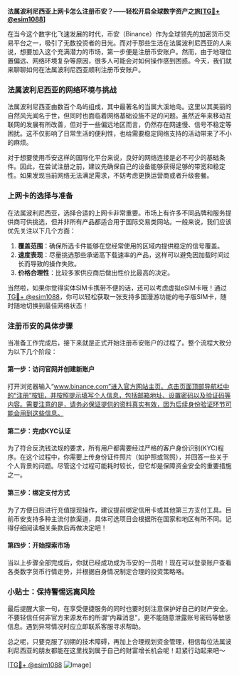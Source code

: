 **法属波利尼西亚上网卡怎么注册币安？——轻松开启全球数字资产之旅[[TG💪+ @esim1088](https://t.me/s/esim1088)]**

在当今这个数字化飞速发展的时代，币安（Binance）作为全球领先的加密货币交易平台之一，吸引了无数投资者的目光。而对于那些生活在法属波利尼西亚的人来说，想要加入这个充满潜力的市场，第一步便是注册币安账户。然而，由于地理位置偏远、网络环境复杂等原因，很多人可能会对如何操作感到困惑。今天，我们就来聊聊如何在法属波利尼西亚顺利注册币安账户。

### 法属波利尼西亚的网络环境与挑战

法属波利尼西亚由数百个岛屿组成，其中最著名的当属大溪地岛。这里以其美丽的自然风光闻名于世，但同时也面临着网络基础设施不足的问题。虽然近年来移动互联网的发展有所改善，但对于一些偏远地区而言，仍然存在网速慢、信号不稳定等困扰。这不仅影响了日常生活的便利性，也给需要稳定网络支持的活动带来了不小的麻烦。

对于想要使用币安这样的国际化平台来说，良好的网络连接是必不可少的基础条件。因此，在尝试注册之前，建议先确保自己的设备能够获得足够的带宽和稳定性。如果发现当前网络无法满足需求，不妨考虑更换运营商或者升级套餐。

### 上网卡的选择与准备

在法属波利尼西亚，选择合适的上网卡非常重要。市场上有许多不同品牌和服务提供商可供挑选，但并非所有产品都适合用于国际交易类网站。一般来说，我们应该优先关注以下几个方面：

1. **覆盖范围**：确保所选卡件能够在您经常使用的区域内提供稳定的信号覆盖。
2. **速度表现**：尽量挑选那些承诺高下载速率的产品，这样可以避免因加载时间过长而导致的操作失败。
3. **价格合理性**：比较多家供应商后做出性价比最高的决定。

当然啦，如果你觉得实体SIM卡携带不便的话，还可以考虑虚拟eSIM卡哦！通过[TG💪+ @esim1088](https://t.me/s/esim1088)，你可以轻松获取一张支持多国漫游功能的电子版SIM卡，随时随地切换到最佳网络状态！

### 注册币安的具体步骤

当准备工作完成后，接下来就是正式开始注册币安账户的过程了。整个流程大致分为以下几个阶段：

#### 第一步：访问官网并创建新账户
打开浏览器输入“www.binance.com”进入官方网站主页。点击页面顶部导航栏中的“注册”按钮，并按照提示填写个人信息，包括邮箱地址、设置密码以及验证码等内容。需要注意的是，请务必保证提供的资料真实有效，因为后续身份验证环节可能会用到这些信息。

#### 第二步：完成KYC认证
为了符合反洗钱法规的要求，所有用户都需要经过严格的客户身份识别(KYC)程序。在这个过程中，你需要上传身份证件照片（如护照或驾照），并回答一些关于个人背景的问题。尽管这个过程可能耗时较长，但它却是保障资金安全的重要措施之一。

#### 第三步：绑定支付方式
为了方便日后进行充值提现操作，建议提前绑定信用卡或其他第三方支付工具。目前币安支持多种主流付款渠道，具体可选项目会根据所在国家和地区有所不同。记得仔细阅读相关条款后再做决定吧！

#### 第四步：开始探索市场
当以上步骤全部完成后，你就已经成功成为币安的一员啦！现在可以登录账户查看各类数字货币行情走势，并根据自身情况制定合理的投资策略咯。

### 小贴士：保持警惕远离风险

最后提醒大家一句，在享受便捷服务的同时也要时刻注意保护好自己的财产安全。不要轻信任何非官方来源发布的所谓“内幕消息”，更不能随意泄露账号密码等敏感信息。遇到异常情况时应立即联系客服寻求帮助。

总之呢，只要克服了初期的技术障碍，再加上合理规划资金管理，相信每位法属波利尼西亚的朋友都能在这里找到属于自己的财富增长机会呢！赶紧行动起来吧～

[[TG💪+ @esim1088](https://t.me/s/esim1088) ![Image](https://i.postimg.cc/4NQfJmqS/Snipaste-2025-05-13-00-14-12.png)]